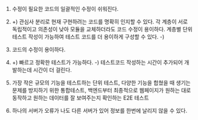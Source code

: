 1. 수정이 필요한 코드의 일괄적인 수정이 쉬워진다.

2. +) 관심사 분리로 현재 구현하려는 코드를 명확히 인지할 수 있다.
   각 계층이 서로 독립적이고 의존성이 낮아 모듈을 교체하더라도 코드 수정이 용이하다.
   계층별 단위테스트 작성이 가능하여 테스트 코드를 더 용이하게 구성할 수 있다.
   -)

3. 코드의 수정이 용이하다.

4. +) 빠르고 정확한 테스트가 가능하다.
   -) 테스트코드 작성하는 시간이 추가되어 개발하는데 시간이 더 걸린다.

5. 가장 작은 규모의 기능을 테스트하는 단위 테스트, 다양한 기능을 합쳤을 때 생기는 문제를 방지하기 위한 통합테스트,
   백엔드부터 최종적으로 웹페이지가 원하는 대로 동작하고 원하는 데이터를 잘 보여주는지 확인하는 E2E 테스트

6. 하나의 서버가 오류가 나도 다른 서버가 있어 정보를 한번에 날리지 않을 수 있다.
